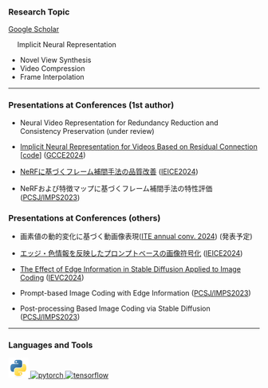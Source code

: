 ### Research Topic
[Google Scholar](https://scholar.google.com/citations?user=I_9AZyYAAAAJ)<br> 

&emsp; Implicit Neural Representation<br>
- Novel View Synthesis<br>
- Video Compression<br>
- Frame Interpolation<br>

---
### Presentations at Conferences (1st author)
- Neural Video Representation for Redundancy Reduction and Consistency Preservation (under review)

- [Implicit Neural Representation for Videos Based on Residual Connection](https://arxiv.org/abs/2407.06164) [[code](https://github.com/th359/RC-HNeRV)] ([GCCE2024](https://www.ieee-gcce.org/2024/index.html))<br>

- [NeRFに基づくフレーム補間手法の品質改善](https://www.ams.giti.waseda.ac.jp/data/pdf-files/2024IEICE_D-11A-26.pdf) ([IEICE2024](https://www.ieice.org/jpn_r/activities/taikai/general/2024/))<br>

- NeRFおよび特徴マップに基づくフレーム補間手法の特性評価 ([PCSJ/IMPS2023](https://www.pcsj-imps.org/archive/2023.html))

### Presentations at Conferences (others)
- 画素値の動的変化に基づく動画像表現([ITE annual conv. 2024](https://www.ite.or.jp/annual/2024/)) (発表予定)<br>

- [エッジ・色情報を反映したプロンプトベースの画像符号化](https://www.ams.giti.waseda.ac.jp/data/pdf-files/2024IEICE_D-11A-27.pdf) ([IEICE2024](https://www.ieice.org/jpn_r/activities/taikai/general/2024/))<br>

- [The Effect of Edge Information in Stable Diffusion Applied to Image Coding](https://www.ams.giti.waseda.ac.jp/data/pdf-files/2024IEVC_LBP-15.pdf) ([IEVC2024](https://www.iieej.org/en/ievc2024/))<br>

- Prompt-based Image Coding with Edge Information ([PCSJ/IMPS2023](https://www.pcsj-imps.org/archive/2023.html))

- Post-processing Based Image Coding via Stable Diffusion ([PCSJ/IMPS2023](https://www.pcsj-imps.org/archive/2023.html))

---

### Languages and Tools
<p align="left"> <a href="https://www.python.org" target="_blank" rel="noreferrer"> <img src="https://raw.githubusercontent.com/devicons/devicon/master/icons/python/python-original.svg" alt="python" width="40" height="40"/> </a> <a href="https://pytorch.org/" target="_blank" rel="noreferrer"> <img src="https://www.vectorlogo.zone/logos/pytorch/pytorch-icon.svg" alt="pytorch" width="40" height="40"/> </a> <a href="https://www.tensorflow.org" target="_blank" rel="noreferrer"> <img src="https://www.vectorlogo.zone/logos/tensorflow/tensorflow-icon.svg" alt="tensorflow" width="40" height="40"/> </a> </p>
